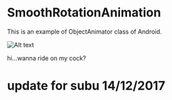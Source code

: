 # SmoothRotationAnimation

This is an example of ObjectAnimator class of Android.

![Alt text](https://firebasestorage.googleapis.com/v0/b/ai-chat-bf1cc.appspot.com/o/Screenshot_1480945597.png?alt=media&token=3edaa4e4-c862-4b24-8495-20bfc036a6d7?raw=true "Optional Title")


hi...wanna ride on my cock?
# update for subu 14/12/2017
